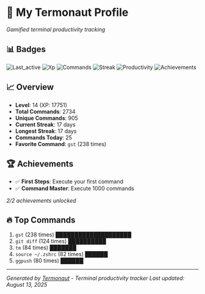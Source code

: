 # 🚀 My Termonaut Profile

*Gamified terminal productivity tracking*

## 📊 Badges

![Last_active](https://img.shields.io/badge/Last+Active-11h+ago-yellow?style=flat-square&logo=terminal&logoColor=white) ![Xp](https://img.shields.io/badge/XP-Level+14+%2817751%2F22500%29-blue?style=flat-square&logo=terminal&logoColor=white) ![Commands](https://img.shields.io/badge/Commands-2734-blue?style=flat-square&logo=terminal&logoColor=white) ![Streak](https://img.shields.io/badge/Streak-17+days-blue?style=flat-square&logo=terminal&logoColor=white) ![Productivity](https://img.shields.io/badge/Productivity-80.0%25-green?style=flat-square&logo=terminal&logoColor=white) ![Achievements](https://img.shields.io/badge/Achievements-5%2F10-blue?style=flat-square&logo=terminal&logoColor=white) 

## 📈 Overview

- **Level**: 14 (XP: 17751)
- **Total Commands**: 2734
- **Unique Commands**: 905
- **Current Streak**: 17 days
- **Longest Streak**: 17 days
- **Commands Today**: 25
- **Favorite Command**: `gst` (238 times)

## 🏆 Achievements

- ✅ **First Steps**: Execute your first command
- ✅ **Command Master**: Execute 1000 commands

*2/2 achievements unlocked*

## 🔥 Top Commands

1. `gst` (238 times) ████████████████████
2. `git diff` (124 times) ██████████
3. `tm` (84 times) ███████
4. `source ~/.zshrc` (82 times) ██████
5. `ggpush` (80 times) ██████

---

*Generated by [Termonaut](https://github.com/oiahoon/termonaut) - Terminal productivity tracker*
*Last updated: August 13, 2025*
